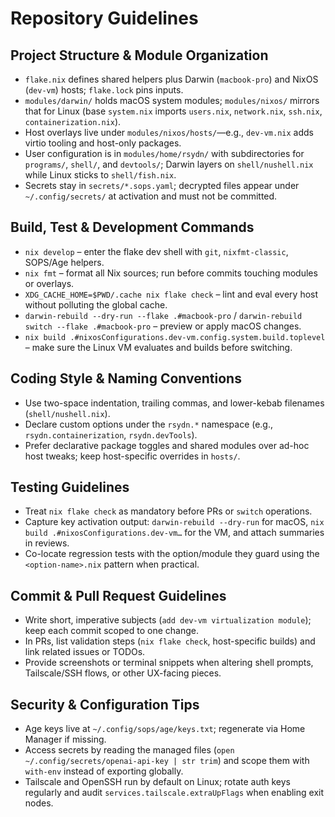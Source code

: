 # Repository Guidelines

## Project Structure & Module Organization
- `flake.nix` defines shared helpers plus Darwin (`macbook-pro`) and NixOS (`dev-vm`) hosts; `flake.lock` pins inputs.
- `modules/darwin/` holds macOS system modules; `modules/nixos/` mirrors that for Linux (base `system.nix` imports `users.nix`, `network.nix`, `ssh.nix`, `containerization.nix`).
- Host overlays live under `modules/nixos/hosts/`—e.g., `dev-vm.nix` adds virtio tooling and host-only packages.
- User configuration is in `modules/home/rsydn/` with subdirectories for `programs/`, `shell/`, and `devtools/`; Darwin layers on `shell/nushell.nix` while Linux sticks to `shell/fish.nix`.
- Secrets stay in `secrets/*.sops.yaml`; decrypted files appear under `~/.config/secrets/` at activation and must not be committed.

## Build, Test & Development Commands
- `nix develop` – enter the flake dev shell with `git`, `nixfmt-classic`, SOPS/Age helpers.
- `nix fmt` – format all Nix sources; run before commits touching modules or overlays.
- `XDG_CACHE_HOME=$PWD/.cache nix flake check` – lint and eval every host without polluting the global cache.
- `darwin-rebuild --dry-run --flake .#macbook-pro` / `darwin-rebuild switch --flake .#macbook-pro` – preview or apply macOS changes.
- `nix build .#nixosConfigurations.dev-vm.config.system.build.toplevel` – make sure the Linux VM evaluates and builds before switching.

## Coding Style & Naming Conventions
- Use two-space indentation, trailing commas, and lower-kebab filenames (`shell/nushell.nix`).
- Declare custom options under the `rsydn.*` namespace (e.g., `rsydn.containerization`, `rsydn.devTools`).
- Prefer declarative package toggles and shared modules over ad-hoc host tweaks; keep host-specific overrides in `hosts/`.

## Testing Guidelines
- Treat `nix flake check` as mandatory before PRs or `switch` operations.
- Capture key activation output: `darwin-rebuild --dry-run` for macOS, `nix build .#nixosConfigurations.dev-vm…` for the VM, and attach summaries in reviews.
- Co-locate regression tests with the option/module they guard using the `<option-name>.nix` pattern when practical.

## Commit & Pull Request Guidelines
- Write short, imperative subjects (`add dev-vm virtualization module`); keep each commit scoped to one change.
- In PRs, list validation steps (`nix flake check`, host-specific builds) and link related issues or TODOs.
- Provide screenshots or terminal snippets when altering shell prompts, Tailscale/SSH flows, or other UX-facing pieces.

## Security & Configuration Tips
- Age keys live at `~/.config/sops/age/keys.txt`; regenerate via Home Manager if missing.
- Access secrets by reading the managed files (`open ~/.config/secrets/openai-api-key | str trim`) and scope them with `with-env` instead of exporting globally.
- Tailscale and OpenSSH run by default on Linux; rotate auth keys regularly and audit `services.tailscale.extraUpFlags` when enabling exit nodes.
